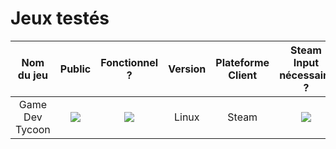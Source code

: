 # Jeux testés

| Nom du jeu    | Public | Fonctionnel ? | Version | Plateforme Client | Steam Input nécessaire ? | Notes |
|     :---:     | :---:  |     :---:     |  :---:  |       :---:       |         :---:           | :---: |
| Game Dev Tycoon | ![](https://img.shields.io/static/v1?label=&message=PEGI_03&color=green) | ![](https://img.shields.io/static/v1?label=&message=Oui&color=green) | Linux | Steam | ![](https://img.shields.io/static/v1?label=&message=Non&color=red) | - |
